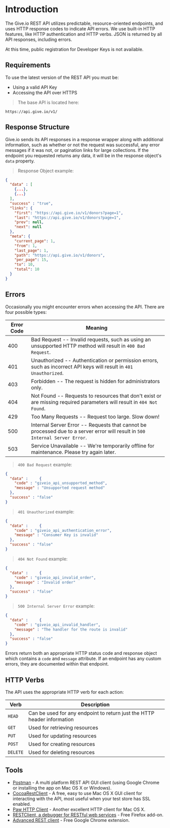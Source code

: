 # Introduction

The Give.io REST API utilizes predictable, resource-oriented endpoints, and uses HTTP response codes to indicate API errors. We use built-in HTTP features, like HTTP authentication and HTTP verbs. JSON is returned by all API responses, including errors.

At this time, public registration for Developer Keys is not available.

## Requirements ##

To use the latest version of the REST API you must be:

* Using a valid API Key
* Accessing the API over HTTPS

> The base API is located here:

```none
https://api.give.io/v1/
```

## Response Structure ##

Give.io sends its API responses in a response wrapper along with additional information, such as whether or not the request was successful, any error messages if it was not, or pagination links for large collections. If the endpoint you requested returns any data, it will be in the response object's `data` property.


> Response Object example:

```json
{
  "data" : [
    {...},
    {...}
  ],
  "success" : "true",
  "links": {
    "first": "https://api.give.io/v1/donors?page=1",
    "last": "https://api.give.io/v1/donors?page=1",
    "prev": null,
    "next": null
  },
  "meta": {
    "current_page": 1,
    "from": 1,
    "last_page": 1,
    "path": "https://api.give.io/v1/donors",
    "per_page": 15,
    "to": 10,
    "total": 10
  }
}
```

## Errors ##

Occasionally you might encounter errors when accessing the API. There are four possible types:

Error Code | Meaning
---------- | -------
400 | Bad Request -- Invalid requests, such as using an unsupported HTTP method will result in `400 Bad Request`.
401 | Unauthorized -- Authentication or permission errors, such as incorrect API keys will result in `401 Unauthorized`.
403 | Forbidden -- The request is hidden for administrators only.
404 | Not Found -- Requests to resources that don't exist or are missing required parameters will result in `404 Not Found`.
429 | Too Many Requests -- Request too large. Slow down!
500 | Internal Server Error -- Requests that cannot be processed due to a server error will result in `500 Internal Server Error`.
503 | Service Unavailable -- We're temporarily offline for maintenance. Please try again later.


> `400 Bad Request` example:

```json
{
  "data" :     {
    "code" : "giveio_api_unsupported_method",
    "message" : "Unsupported request method"
  },
  "success" : "false"
}
```

> `401 Unauthorized` example:

```json
{
  "data" :     {
    "code" : "giveio_api_authentication_error",
    "message" : "Consumer Key is invalid"
  },
  "success" : "false"
}
```

> `404 Not Found` example:

```json
{
  "data" :     {
    "code" : "giveio_api_invalid_order",
    "message" : "Invalid order"
  },
  "success" : "false"
}
```

> `500 Internal Server Error` example:

```json
{
  "data" :     {
    "code" : "giveio_api_invalid_handler",
    "message" : "The handler for the route is invalid"
  },
  "success" : "false"
}
```

Errors return both an appropriate HTTP status code and response object which contains a `code` and `message` attribute. If an endpoint has any custom errors, they are documented within that endpoint.

## HTTP Verbs ##

The API uses the appropriate HTTP verb for each action:

|  Verb    |                               Description                               |
|----------|-------------------------------------------------------------------------|
| `HEAD`   | Can be used for any endpoint to return just the HTTP header information |
| `GET`    | Used for retrieving resources                                           |
| `PUT`    | Used for updating resources                                             |
| `POST`   | Used for creating resources                                             |
| `DELETE` | Used for deleting resources                                             |

## Tools ##
* [Postman](https://www.getpostman.com/) - A multi platform REST API GUI client (using Google Chrome or installing the app on Mac OS X or Windows).
* [CocoaRestClient](http://mmattozzi.github.io/cocoa-rest-client/) - A free, easy to use Mac OS X GUI client for interacting with the API, most useful when your test store has SSL enabled.
* [Paw HTTP Client](https://itunes.apple.com/us/app/paw-http-client/id584653203?mt=12) - Another excellent HTTP client for Mac OS X.
* [RESTClient, a debugger for RESTful web services](https://addons.mozilla.org/en-US/firefox/addon/restclient/) - Free Firefox add-on.
* [Advanced REST client](https://chrome.google.com/webstore/detail/advanced-rest-client/hgmloofddffdnphfgcellkdfbfbjeloo) - Free Google Chrome extension.
